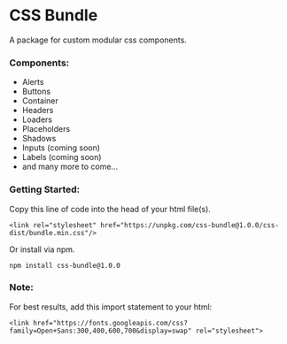 # CSS Bundle
A package for custom modular css components.

### Components:
- Alerts
- Buttons
- Container
- Headers
- Loaders
- Placeholders
- Shadows
- Inputs (coming soon)
- Labels (coming soon)
- and many more to come...

### Getting Started:
Copy this line of code into the head of your html file(s).
```
<link rel="stylesheet" href="https://unpkg.com/css-bundle@1.0.0/css-dist/bundle.min.css"/>
```

Or install via npm.
```
npm install css-bundle@1.0.0
```

### Note:
For best results, add this import statement to your html: 
```
<link href="https://fonts.googleapis.com/css?family=Open+Sans:300,400,600,700&display=swap" rel="stylesheet">
```
